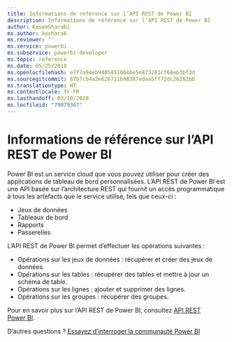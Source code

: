 ```yaml
---
title: Informations de référence sur l’API REST de Power BI
description: Informations de référence sur l’API REST de Power BI
author: KesemSharabi
ms.author: kesharab
ms.reviewer: ''
ms.service: powerbi
ms.subservice: powerbi-developer
ms.topic: reference
ms.date: 05/25/2018
ms.openlocfilehash: e7f7a94eb94054510046e5e873281cf68eb3bf3d
ms.sourcegitcommit: 87b7cb4a2e626711b98387edaa5ff72dc26262bb
ms.translationtype: HT
ms.contentlocale: fr-FR
ms.lasthandoff: 03/10/2020
ms.locfileid: "79079367"
---
```

# <a name="power-bi-rest-api-reference"></a>Informations de référence sur l’API REST de Power BI

Power BI est un service cloud que vous pouvez utiliser pour créer des applications de tableau de bord personnalisées. L’API REST de Power BI est une API basée sur l’architecture REST qui fournit un accès programmatique à tous les artefacts que le service utilise, tels que ceux-ci :
* Jeux de données
* Tableaux de bord
* Rapports
* Passerelles

L’API REST de Power BI permet d’effectuer les opérations suivantes :

* Opérations sur les jeux de données : récupérer et créer des jeux de données.
* Opérations sur les tables : récupérer des tables et mettre à jour un schéma de table.
* Opérations sur les lignes : ajouter et supprimer des lignes.
* Opérations sur les groupes : récupérer des groupes.

Pour en savoir plus sur l’API REST de Power BI, consultez [API REST Power BI](https://docs.microsoft.com/rest/api/power-bi/).

D’autres questions ? [Essayez d’interroger la communauté Power BI](https://community.powerbi.com/)